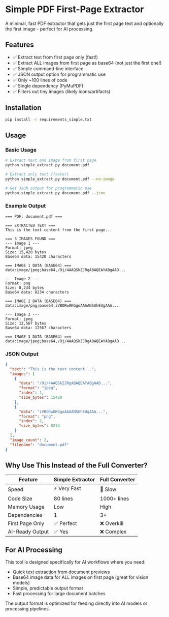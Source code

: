 # Simple PDF First-Page Extractor

A minimal, fast PDF extractor that gets just the first page text and optionally the first image - perfect for AI processing.

## Features

- ✅ Extract text from first page only (fast!)
- ✅ Extract ALL images from first page as base64 (not just the first one!)
- ✅ Simple command-line interface
- ✅ JSON output option for programmatic use
- ✅ Only ~100 lines of code
- ✅ Single dependency (PyMuPDF)
- ✅ Filters out tiny images (likely icons/artifacts)

## Installation

```bash
pip install -r requirements_simple.txt
```

## Usage

### Basic Usage
```bash
# Extract text and image from first page
python simple_extract.py document.pdf

# Extract only text (faster)
python simple_extract.py document.pdf --no-image

# Get JSON output for programmatic use
python simple_extract.py document.pdf --json
```

### Example Output

```
=== PDF: document.pdf ===

=== EXTRACTED TEXT ===
This is the text content from the first page...

=== 3 IMAGES FOUND ===
--- Image 1 ---
Format: jpeg
Size: 15,420 bytes
Base64 data: 15420 characters

=== IMAGE 1 DATA (BASE64) ===
data:image/jpeg;base64,/9j/4AAQSkZJRgABAQEAYABgAAD...

--- Image 2 ---
Format: png
Size: 8,234 bytes
Base64 data: 8234 characters

=== IMAGE 2 DATA (BASE64) ===
data:image/png;base64,iVBORw0KGgoAAAANSUhEUgAAA...

--- Image 3 ---
Format: jpeg
Size: 12,567 bytes
Base64 data: 12567 characters

=== IMAGE 3 DATA (BASE64) ===
data:image/jpeg;base64,/9j/4AAQSkZJRgABAQEAYABgAAD...
```

### JSON Output
```json
{
  "text": "This is the text content...",
  "images": [
    {
      "data": "/9j/4AAQSkZJRgABAQEAYABgAAD...",
      "format": "jpeg",
      "index": 1,
      "size_bytes": 15420
    },
    {
      "data": "iVBORw0KGgoAAAANSUhEUgAAA...",
      "format": "png", 
      "index": 2,
      "size_bytes": 8234
    }
  ],
  "image_count": 2,
  "filename": "document.pdf"
}
```

## Why Use This Instead of the Full Converter?

| Feature | Simple Extractor | Full Converter |
|---------|------------------|----------------|
| Speed | ⚡ Very Fast | 🐌 Slow |
| Code Size | 80 lines | 1000+ lines |
| Memory Usage | Low | High |
| Dependencies | 1 | 3+ |
| First Page Only | ✅ Perfect | ❌ Overkill |
| AI-Ready Output | ✅ Yes | ❌ Complex |

## For AI Processing

This tool is designed specifically for AI workflows where you need:

- Quick text extraction from document previews
- Base64 image data for ALL images on first page (great for vision models)
- Simple, predictable output format
- Fast processing for large document batches

The output format is optimized for feeding directly into AI models or processing pipelines.
